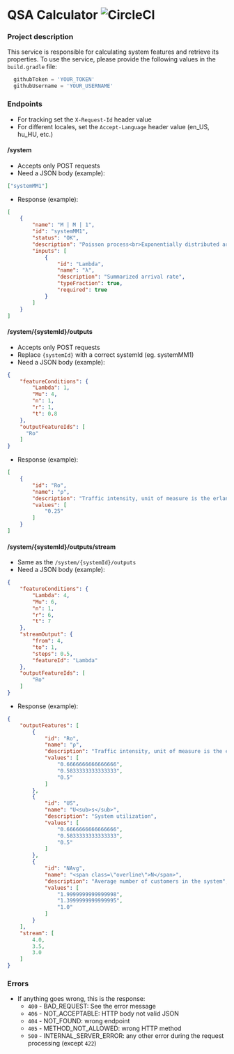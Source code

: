# QSA Calculator ![CircleCI](https://img.shields.io/circleci/build/github/Queueing-Systems-Assistance/qsa-calculator/master)

### Project description

This service is responsible for calculating system features and retrieve its properties. To use the service, please provide the following values in the `build.gradle` file:
```groovy
  githubToken = 'YOUR_TOKEN'
  githubUsername = 'YOUR_USERNAME'
```

### Endpoints

- For tracking set the `X-Request-Id` header value
- For different locales, set the `Accept-Language` header value (en_US, hu_HU, etc.)


#### /system

- Accepts only POST requests
- Need a JSON body (example):
```json
["systemMM1"]
```
- Response (example):
```json
[
    {
        "name": "M | M | 1",
        "id": "systemMM1",
        "status": "OK",
        "description": "Poisson process<br>Exponentially distributed arrival times<br>Exponentially distributed service times<br><b>1</b> server",
        "inputs": [
            {
                "id": "Lambda",
                "name": "λ",
                "description": "Summarized arrival rate",
                "typeFraction": true,
                "required": true
            }
        ]
    }
]
```

#### /system/{systemId}/outputs

- Accepts only POST requests
- Replace `{systemId}` with a correct systemId (eg. systemMM1)
- Need a JSON body (example):
```json
{
    "featureConditions": {
        "Lambda": 1,
        "Mu": 4,
        "n": 1,
        "r": 1,
        "t": 0.8
    },
    "outputFeatureIds": [
      "Ro"
    ] 
}
```
- Response (example):
```json
[
    {
        "id": "Ro",
        "name": "ρ",
        "description": "Traffic intensity, unit of measure is the erlang",
        "values": [
            "0.25"
        ]
    }
]
```

#### /system/{systemId}/outputs/stream

- Same as the `/system/{systemId}/outputs`
- Need a JSON body (example):
```json
{
    "featureConditions": {
        "Lambda": 4,
        "Mu": 6,
        "n": 1,
        "r": 6,
        "t": 7
    },
    "streamOutput": {
        "from": 4,
        "to": 1,
        "steps": 0.5,
        "featureId": "Lambda"
    },
    "outputFeatureIds": [
        "Ro"
    ]
}
```
- Response (example):
```json
{
    "outputFeatures": [
        {
            "id": "Ro",
            "name": "ρ",
            "description": "Traffic intensity, unit of measure is the erlang",
            "values": [
                "0.6666666666666666",
                "0.5833333333333333",
                "0.5"
            ]
        },
        {
            "id": "US",
            "name": "U<sub>s</sub>",
            "description": "System utilization",
            "values": [
                "0.6666666666666666",
                "0.5833333333333333",
                "0.5"
            ]
        },
        {
            "id": "NAvg",
            "name": "<span class=\"overline\">N</span>",
            "description": "Average number of customers in the system",
            "values": [
                "1.9999999999999998",
                "1.3999999999999995",
                "1.0"
            ]
        }
    ],
    "stream": [
        4.0,
        3.5,
        3.0
    ]
}
```

### Errors

- If anything goes wrong, this is the response:
  - `400` - BAD_REQUEST: See the error message
  - `406` - NOT_ACCEPTABLE: HTTP body not valid JSON
  - `404` - NOT_FOUND: wrong endpoint
  - `405` - METHOD_NOT_ALLOWED: wrong HTTP method
  - `500` - INTERNAL_SERVER_ERROR: any other error during the request processing (except `422`)

